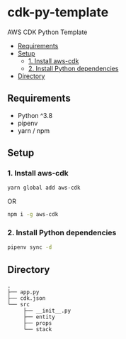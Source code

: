 # cdk-py-template

AWS CDK Python Template

<!-- TOC depthFrom:2 -->

- [Requirements](#requirements)
- [Setup](#setup)
  - [1. Install aws-cdk](#1-install-aws-cdk)
  - [2. Install Python dependencies](#2-install-python-dependencies)
- [Directory](#directory)

<!-- /TOC -->

## Requirements

- Python ^3.8
- pipenv
- yarn / npm

## Setup

### 1. Install aws-cdk

```bash
yarn global add aws-cdk
```

OR

```bash
npm i -g aws-cdk
```

### 2. Install Python dependencies

```bash
pipenv sync -d
```

## Directory

```
.
├── app.py
├── cdk.json
└── src
     ├── __init__.py
     ├── entity
     ├── props
     └── stack
```
